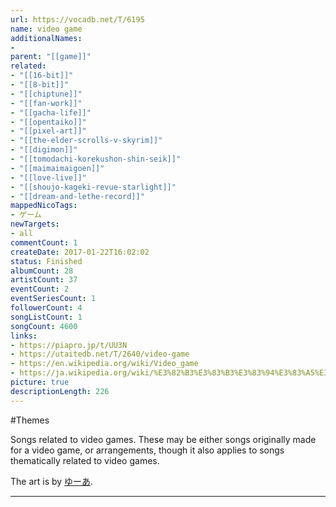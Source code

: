 ```yaml
---
url: https://vocadb.net/T/6195
name: video game
additionalNames: 
- 
parent: "[[game]]"
related:
- "[[16-bit]]"
- "[[8-bit]]"
- "[[chiptune]]"
- "[[fan-work]]"
- "[[gacha-life]]"
- "[[opentaiko]]"
- "[[pixel-art]]"
- "[[the-elder-scrolls-v-skyrim]]"
- "[[digimon]]"
- "[[tomodachi-korekushon-shin-seik]]"
- "[[maimaimaigoen]]"
- "[[love-live]]"
- "[[shoujo-kageki-revue-starlight]]"
- "[[dream-and-lethe-record]]"
mappedNicoTags:
- ゲーム
newTargets:
- all
commentCount: 1
createDate: 2017-01-22T16:02:02
status: Finished
albumCount: 28
artistCount: 37
eventCount: 2
eventSeriesCount: 1
followerCount: 4
songListCount: 1
songCount: 4600
links: 
- https://piapro.jp/t/UU3N
- https://utaitedb.net/T/2640/video-game
- https://en.wikipedia.org/wiki/Video_game
- https://ja.wikipedia.org/wiki/%E3%82%B3%E3%83%B3%E3%83%94%E3%83%A5%E3%83%BC%E3%82%BF%E3%82%B2%E3%83%BC%E3%83%A0
picture: true
descriptionLength: 226
---
```


#Themes

Songs related to video games. These may be either songs originally made for a video game, or arrangements, though it also applies to songs thematically related to video games.

The art is by [ゆーあ](https://vocadb.net/Ar/49668).

---


